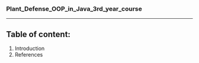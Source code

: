 ### Plant_Defense_OOP_in_Java_3rd_year_course
___
## Table of content:
1. Introduction
2. References
